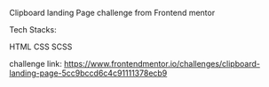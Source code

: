 Clipboard landing Page challenge from Frontend mentor

Tech Stacks:

  HTML
  CSS
  SCSS
  
 challenge link: https://www.frontendmentor.io/challenges/clipboard-landing-page-5cc9bccd6c4c91111378ecb9
